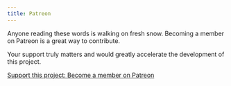 ```yaml
---
title: Patreon
---
```



Anyone reading these words is walking on fresh snow. Becoming a member on Patreon is a great way to contribute.

Your support truly matters and would greatly accelerate the development of this project. 

[Support this project: Become a member on Patreon](https://www.patreon.com/TiBO_Ukulele)

